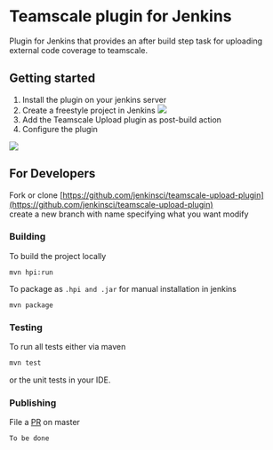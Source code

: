# Teamscale plugin for Jenkins

Plugin for Jenkins that provides an after build step task for 
uploading external code coverage to teamscale. 





## Getting started
1. Install the plugin on your jenkins server
2. Create a freestyle project in Jenkins
![](https://github.com/cqse/teamscale-jenkins-plugin/blob/master/doc/create_freestyle_project.gif)
3. Add the Teamscale Upload plugin as post-build action
4. Configure the plugin

![](https://github.com/cqse/teamscale-jenkins-plugin/blob/master/doc/teamscale_upload_plugin_configuration.png)


## For Developers

Fork or clone [https://github.com/jenkinsci/teamscale-upload-plugin](https://github.com/jenkinsci/teamscale-upload-plugin)  
create a new branch with name specifying what you want modify

### Building


To build the project locally
 ```
 mvn hpi:run
```

To package as ```.hpi and .jar``` for manual installation in jenkins
  ```
  mvn package
```


### Testing

To run all tests either via maven 

```bash
mvn test
```

or the unit tests in your IDE.

### Publishing

File a [PR](https://help.github.com/en/github/collaborating-with-issues-and-pull-requests/creating-a-pull-request) on master

```bash
To be done
```

